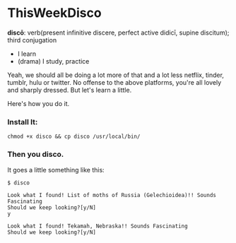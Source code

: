 # ThisWeekDisco

**discō**: verb‎(present infinitive discere, perfect active didicī, supine discitum); third conjugation

- I learn
- (drama) I study, practice

Yeah, we should all be doing a lot more of that and a lot less netflix, tinder, tumblr, hulu or twitter. No offense to the above platforms, you're all lovely and sharply dressed. But let's learn a little. 

Here's how you do it. 


### Install It: 
`chmod +x disco && cp disco /usr/local/bin/`

### Then you disco. 
It goes a little something like this: 

```
$ disco

Look what I found! List of moths of Russia (Gelechioidea)!! Sounds Fascinating
Should we keep looking?[y/N]
y

Look what I found! Tekamah, Nebraska!! Sounds Fascinating
Should we keep looking?[y/N]
```
